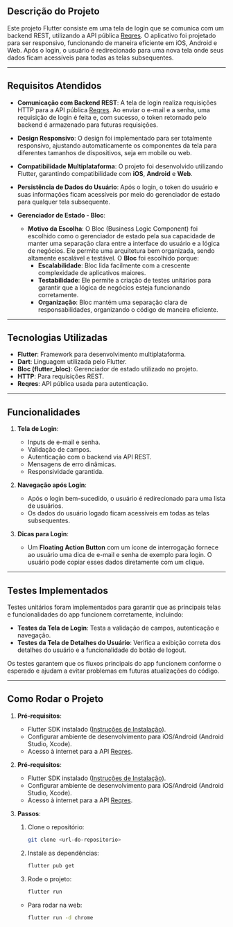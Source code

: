## Descrição do Projeto

Este projeto Flutter consiste em uma tela de login que se comunica com um backend REST, utilizando a API pública [Reqres](https://reqres.in). O aplicativo foi projetado para ser responsivo, funcionando de maneira eficiente em iOS, Android e Web. Após o login, o usuário é redirecionado para uma nova tela onde seus dados ficam acessíveis para todas as telas subsequentes.

---

## Requisitos Atendidos

- **Comunicação com Backend REST**: A tela de login realiza requisições HTTP para a API pública [Reqres](https://reqres.in). Ao enviar o e-mail e a senha, uma requisição de login é feita e, com sucesso, o token retornado pelo backend é armazenado para futuras requisições.

- **Design Responsivo**: O design foi implementado para ser totalmente responsivo, ajustando automaticamente os componentes da tela para diferentes tamanhos de dispositivos, seja em mobile ou web.

- **Compatibilidade Multiplataforma**: O projeto foi desenvolvido utilizando Flutter, garantindo compatibilidade com **iOS**, **Android** e **Web**.

- **Persistência de Dados do Usuário**: Após o login, o token do usuário e suas informações ficam acessíveis por meio do gerenciador de estado para qualquer tela subsequente.

- **Gerenciador de Estado - Bloc**:
  - **Motivo da Escolha**: O Bloc (Business Logic Component) foi escolhido como o gerenciador de estado pela sua capacidade de manter uma separação clara entre a interface do usuário e a lógica de negócios. Ele permite uma arquitetura bem organizada, sendo altamente escalável e testável. O **Bloc** foi escolhido porque:
    - **Escalabilidade**: Bloc lida facilmente com a crescente complexidade de aplicativos maiores.
    - **Testabilidade**: Ele permite a criação de testes unitários para garantir que a lógica de negócios esteja funcionando corretamente.
    - **Organização**: Bloc mantém uma separação clara de responsabilidades, organizando o código de maneira eficiente.

---

## Tecnologias Utilizadas

- **Flutter**: Framework para desenvolvimento multiplataforma.
- **Dart**: Linguagem utilizada pelo Flutter.
- **Bloc (flutter_bloc)**: Gerenciador de estado utilizado no projeto.
- **HTTP**: Para requisições REST.
- **Reqres**: API pública usada para autenticação.

---

## Funcionalidades

1. **Tela de Login**:
   - Inputs de e-mail e senha.
   - Validação de campos.
   - Autenticação com o backend via API REST.
   - Mensagens de erro dinâmicas.
   - Responsividade garantida.

2. **Navegação após Login**:
   - Após o login bem-sucedido, o usuário é redirecionado para uma lista de usuários.
   - Os dados do usuário logado ficam acessíveis em todas as telas subsequentes.

3. **Dicas para Login**:
   - Um **Floating Action Button** com um ícone de interrogação fornece ao usuário uma dica de e-mail e senha de exemplo para login. O usuário pode copiar esses dados diretamente com um clique.

---

## Testes Implementados

Testes unitários foram implementados para garantir que as principais telas e funcionalidades do app funcionem corretamente, incluindo:

- **Testes da Tela de Login**: Testa a validação de campos, autenticação e navegação.
- **Testes da Tela de Detalhes do Usuário**: Verifica a exibição correta dos detalhes do usuário e a funcionalidade do botão de logout.

Os testes garantem que os fluxos principais do app funcionem conforme o esperado e ajudam a evitar problemas em futuras atualizações do código.

---

## Como Rodar o Projeto

1. **Pré-requisitos**:
   - Flutter SDK instalado ([Instruções de Instalação](https://flutter.dev/docs/get-started/install)).
   - Configurar ambiente de desenvolvimento para iOS/Android (Android Studio, Xcode).
   - Acesso à internet para a API [Reqres](https://reqres.in).

1. **Pré-requisitos**:
   - Flutter SDK instalado ([Instruções de Instalação](https://flutter.dev/docs/get-started/install)).
   - Configurar ambiente de desenvolvimento para iOS/Android (Android Studio, Xcode).
   - Acesso à internet para a API [Reqres](https://reqres.in).

2. **Passos**:
   1. Clone o repositório:
      ```bash
      git clone <url-do-repositorio>
      ```
   2. Instale as dependências:
      ```bash
      flutter pub get
      ```
   3. Rode o projeto:
      ```bash
      flutter run
      ```
   - Para rodar na web:
     ```bash
     flutter run -d chrome
     ```


